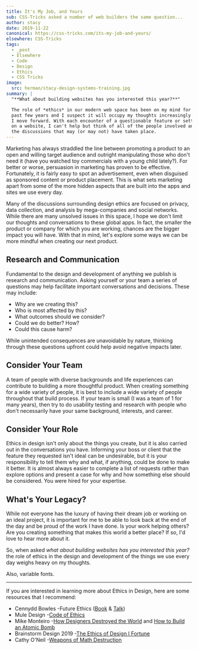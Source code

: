 ```yaml
---
title: It's My Job, and Yours
sub: CSS-Tricks asked a number of web builders the same question...
author: stacy
date: 2019-11-22
canonical: https://css-tricks.com/its-my-job-and-yours/
elsewhere: CSS-Tricks
tags:
  - _post
  - Elsewhere
  - Code
  - Design
  - Ethics
  - CSS Tricks
image:
  src: herman/stacy-design-systems-training.jpg
summary: |
  "**What about building websites has you interested this year?**"

  The role of *ethics* in our modern web space has been on my mind for the
  past few years and I suspect it will occupy my thoughts increasingly as
  I move forward. With each encounter of a questionable feature or setting
  on a website, I can't help but think of all of the people involved and
  the discussions that may (or may not) have taken place.
---
```


Marketing has always straddled the line between promoting a product to
an open and willing target audience and outright manipulating those who
don't need it (have you watched toy commercials with a young child
lately?). For better or worse, persuasion in marketing has proven to be
effective. Fortunately, it is fairly easy to spot an advertisement, even
when disguised as sponsored content or product placement. This is what
sets marketing apart from some of the more hidden aspects that are built
into the apps and sites we use every day.

Many of the discussions surrounding design ethics are focused on
privacy, data collection, and analysis by mega-companies and social
networks. While there are many unsolved issues in this space, I hope we
don't limit our thoughts and conversations to these global apps. In
fact, the smaller the product or company for which you are working,
chances are the bigger impact you will have. With that in mind, let's
explore some ways we can be more mindful when creating our next product.

## Research and Communication

Fundamental to the design and development of anything we publish is
research and communication. Asking yourself or your team a series of
questions may help facilitate important conversations and decisions.
These may include:

-   Why are we creating this?
-   Who is most affected by this?
-   What outcomes should we consider?
-   Could we do better? How?
-   Could this cause harm?

While unintended consequences are unavoidable by nature, thinking
through these questions upfront could help avoid negative impacts later.

## Consider Your Team

A team of people with diverse backgrounds and life experiences can
contribute to building a more thoughtful product. When creating
something for a wide variety of people, it is best to include a wide
variety of people throughout that build process. If your team is small
(I was a team of 1 for many years), then try to do usability testing and
research with people who don't necessarily have your same background,
interests, and career.

## Consider Your Role

Ethics in design isn't only about the things you create, but it is also
carried out in the conversations you have. Informing your boss or client
that the feature they requested isn't ideal can be undesirable, but it
is your responsibility to tell them why and what, if anything, could be
done to make it better. It is almost always easier to complete a list of
requests rather than explore options and present a case for why and how
something else should be considered. You were hired for your expertise.

## What's Your Legacy?

While not everyone has the luxury of having their dream job or working
on an ideal project, it is important for me to be able to look back at
the end of the day and be proud of the work I have done. Is your work
helping others? Are you creating something that makes this world a
better place? If so, I'd love to hear more about it.

So, when asked *what about building websites has you interested this
year?* the role of ethics in the design and development of the things we
use every day weighs heavy on my thoughts.

Also, variable fonts.

------------------------------------------------------------------------

If you are interested in learning more about Ethics in Design, here are
some resources that I recommend:

-   Cennydd Bowles -Future Ethics ([Book] & [Talk])
-   Mule Design -[Code of Ethics]
-   Mike Monteiro -[How Designers Destroyed the World] and [How to Build
    an Atomic Bomb]
-   Brainstorm Design 2019 -[The Ethics of Design I Fortune]
-   Cathy O'Neil -[Weapons of Math Destruction]

  [Book]: https://www.future-ethics.com/
  [Talk]: https://www.youtube.com/watch?v=DfxMv9mIjFU&t=381s
  [Code of Ethics]: https://muledesign.com/2017/07/a-designers-code-of-ethics
  [How Designers Destroyed the World]: https://vimeo.com/122022963
  [How to Build an Atomic Bomb]: https://vimeo.com/268704084
  [The Ethics of Design I Fortune]: https://www.youtube.com/watch?v=X24twMoJYt4&
  [Weapons of Math Destruction]: https://weaponsofmathdestructionbook.com/
